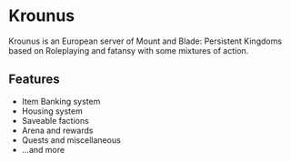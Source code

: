# Krounus

Krounus is an European server of Mount and Blade: Persistent Kingdoms based on Roleplaying and fatansy with some mixtures of action.


## Features

- Item Banking system
- Housing system
- Saveable factions
- Arena and rewards
- Quests and miscellaneous
- ...and more

